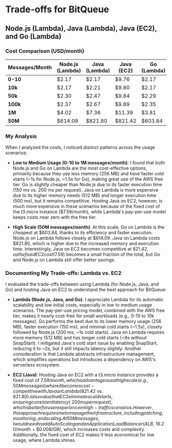 # Trade-offs for BitQueue

## Node.js (Lambda), Java (Lambda), Java (EC2), and Go (Lambda)

### Cost Comparison (USD/month)

| Messages/Month | Node.js (Lambda) | Java (Lambda) | Java (EC2) | Go (Lambda) |
|----------------|------------------|---------------|------------|-------------|
| **0-10**       | $2.17            | $2.17         | $9.76      | $2.17       |
| **10k**        | $2.17            | $2.21         | $9.80      | $2.17       |
| **50k**        | $2.30            | $2.47         | $9.84      | $2.29       |
| **100k**       | $2.37            | $2.67         | $9.89      | $2.35       |
| **1M**         | $4.02            | $7.36         | $11.39     | $3.81       |
| **50M**        | $614.09          | $821.80       | $821.42    | $603.84     |

### My Analysis

When I analyzed the costs, I noticed distinct patterns across the usage scenarios:

- **Low to Medium Usage (0-10 to 1M messages/month)**:
  I found that both Node.js and Go on Lambda are the most cost-effective options, primarily because they use less memory (256 MB) and have faster cold starts (~1s for Node.js, ~1.5s for Go), making great use of the AWS free tier. Go is slightly cheaper than Node.js due to its faster execution time (150 ms vs. 200 ms per request). Java on Lambda is more expensive due to its higher memory needs (512 MB) and longer execution time (500 ms), but it remains competitive. Hosting Java on EC2, however, is much more expensive in these scenarios because of the fixed cost of the t3.micro instance ($7.59/month), while Lambda's pay-per-use model keeps costs near zero with the free tier.

- **High Scale (50M messages/month)**:
  At this scale, Go on Lambda is the cheapest at $603.84, thanks to its efficiency and faster execution. Node.js on Lambda follows closely at $614.09. Java on Lambda costs $821.80, which is higher due to the increased memory and execution time. Interestingly, Java on EC2 becomes competitive at $821.42, as the fixed EC2 cost ($7.59) becomes a small fraction of the total, but Go and Node.js on Lambda still offer better savings.

### Documenting My Trade-offs: Lambda vs. EC2

I evaluated the trade-offs between using Lambda (for Node.js, Java, and Go) and hosting Java on EC2 to understand the best approach for BitQueue:

- **Lambda (Node.js, Java, and Go)**:
  I appreciate Lambda for its automatic scalability and low initial costs, especially in low to medium usage scenarios. The pay-per-use pricing model, combined with the AWS free tier, makes it nearly cost-free for small workloads (e.g., 0-10 to 10k messages). Go performs the best due to its lower memory usage (256 MB), faster execution (150 ms), and minimal cold starts (~1.5s), closely followed by Node.js (200 ms, ~1s cold starts). Java on Lambda requires more memory (512 MB) and has longer cold starts (~8s without SnapStart). I mitigated Java's cold start issue by enabling SnapStart, reducing it to ~2s, but it still impacts latency slightly. Another consideration is that Lambda abstracts infrastructure management, which simplifies operations but introduces a dependency on AWS's serverless ecosystem.

- **EC2 (Java)**:
  Hosting Java on EC2 with a t3.micro instance provides a fixed cost of $7.59/month, which is advantageous at high scale (e.g., 50M messages) where it becomes cost-competitive with Java on Lambda ($821.42 vs. $821.80). I also value that EC2 eliminates cold starts, ensuring consistent latency (~200 ms per request), which is better for user experience in high-traffic scenarios. However, this approach requires me to manage the infrastructure, including patching, monitoring, and scaling. At 50M messages, I would need to add Auto Scaling and an Application Load Balancer (ALB, ~$16.20/month + $0.008/GB), which increases costs and complexity. Additionally, the fixed cost of EC2 makes it less economical for low usage, where Lambda shines.
